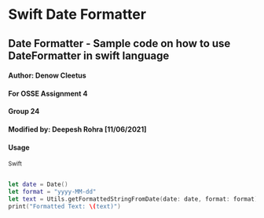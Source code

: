 # Swift Date Formatter
## Date Formatter - Sample code on how to use DateFormatter in swift language

#### Author: Denow Cleetus
#### For OSSE Assignment 4
#### Group 24
#### Modified by: Deepesh Rohra [11/06/2021]

#### Usage

<sub>Swift</sub>
```swift

let date = Date()
let format = "yyyy-MM-dd"
let text = Utils.getFormattedStringFromDate(date: date, format: format)
print("Formatted Text: \(text)")

```

